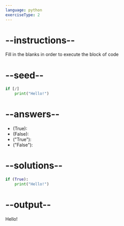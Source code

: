 ```yaml
---
language: python
exerciseType: 2
---
```


# --instructions--

Fill in the blanks in order to execute the block of code

# --seed--

```python
if [/]
    print("Hello!")
```

# --answers--

- (True):
- (False):
- ("True"):
- ("False"):

# --solutions--

```python
if (True):
    print("Hello!")
```

# --output--

Hello!
